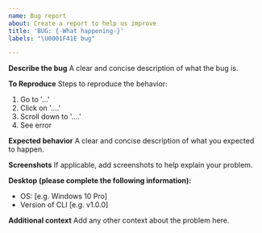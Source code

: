 ```yaml
---
name: Bug report
about: Create a report to help us improve
title: 'BUG: {-What happening-}'
labels: "\U0001F41E bug"

---
```


**Describe the bug**
A clear and concise description of what the bug is.

**To Reproduce**
Steps to reproduce the behavior:
1. Go to '...'
2. Click on '....'
3. Scroll down to '....'
4. See error

**Expected behavior**
A clear and concise description of what you expected to happen.

**Screenshots**
If applicable, add screenshots to help explain your problem.

**Desktop (please complete the following information):**
 - OS: [e.g. Windows 10 Pro]
 - Version of CLI [e.g. v1.0.0]

**Additional context**
Add any other context about the problem here.
